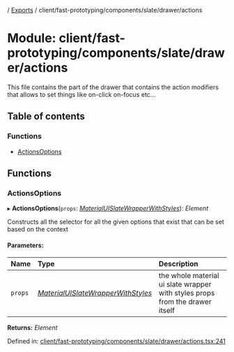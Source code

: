 [](../README.md) / [Exports](../modules.md) / client/fast-prototyping/components/slate/drawer/actions

# Module: client/fast-prototyping/components/slate/drawer/actions

This file contains the part of the drawer that contains the action
modifiers that allows to set things like on-click on-focus etc...

## Table of contents

### Functions

- [ActionsOptions](client_fast_prototyping_components_slate_drawer_actions.md#actionsoptions)

## Functions

### ActionsOptions

▸ **ActionsOptions**(`props`: [*MaterialUISlateWrapperWithStyles*](../interfaces/client_fast_prototyping_components_slate_wrapper.materialuislatewrapperwithstyles.md)): *Element*

Constructs all the selector for all the given options that exist that can be set
based on the context

#### Parameters:

Name | Type | Description |
:------ | :------ | :------ |
`props` | [*MaterialUISlateWrapperWithStyles*](../interfaces/client_fast_prototyping_components_slate_wrapper.materialuislatewrapperwithstyles.md) | the whole material ui slate wrapper with styles props from the drawer itself    |

**Returns:** *Element*

Defined in: [client/fast-prototyping/components/slate/drawer/actions.tsx:241](https://github.com/onzag/itemize/blob/5fcde7cf/client/fast-prototyping/components/slate/drawer/actions.tsx#L241)
